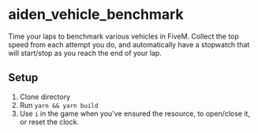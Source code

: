 # aiden_vehicle_benchmark

Time your laps to benchmark various vehicles in FiveM. Collect the top speed from each attempt you do, and automatically have a stopwatch that will start/stop as you reach the end of your lap.

## Setup

1. Clone directory
1. Run `yarn && yarn build`
1. Use `i` in the game when you've ensured the resource, to open/close it, or reset the clock.
